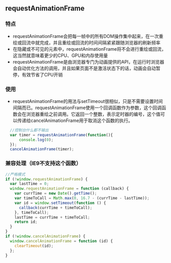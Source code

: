 ## requestAnimationFrame
### 特点
* requestAnimationFrame会把每一帧中的所有DOM操作集中起来，在一次重绘或回流中就完成，并且重绘或回流的时间间隔紧紧跟随浏览器的刷新频率
* 在隐藏或不可见的元素中，requestAnimationFrame将不会进行重绘或回流，这当然就意味着更少的CPU、GPU和内存使用量
* requestAnimationFrame是由浏览器专门为动画提供的API，在运行时浏览器会自动优化方法的调用，并且如果页面不是激活状态下的话，动画会自动暂停，有效节省了CPU开销
### 使用
* requestAnimationFrame的用法与setTimeout很相似，只是不需要设置时间间隔而已。requestAnimationFrame使用一个回调函数作为参数，这个回调函数会在浏览器重绘之前调用。它返回一个整数，表示定时器的编号，这个值可以传递给cancelAnimationFrame用于取消这个函数的执行。
```javascript 
  //控制台什么都不输出 
  var timer = requestAnimationFrame(function(){ 
      console.log(0); 
  }); 
  cancelAnimationFrame(timer);
```
### 兼容处理（IE9不支持这个函数）
```javascript
//严格模式
if (!window.requestAnimationFrame) {
  var lastTime = 0;
  window.requestAnimationFrame = function (callback) {
    var currTime = new Date().getTime();
    var timeToCall = Math.max(0, 16.7 - (currTime - lastTime));
    var id = window.setTimeout(function () {
      callback(currTime + timeToCall);
    }, timeToCall);
    lastTime = currTime + timeToCall;
    return id;
  }
}
if (!window.cancelAnimationFrame) {
  window.cancelAnimationFrame = function (id) {
    clearTimeout(id);
  };
}
```
